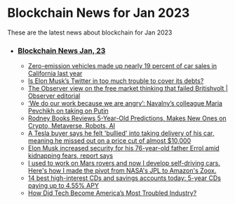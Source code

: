 # Blockchain News for Jan 2023
These are the latest news about blockchain for Jan 2023
- ### [Blockchain News Jan, 23](./23)
    - [Zero-emission vehicles made up nearly 19 percent of car sales in California last year](https://www.engadget.com/zero-emission-vehicles-made-up-nearly-19-percent-of-car-sales-in-california-last-year-182852495.html) 
    - [Is Elon Musk’s Twitter in too much trouble to cover its debts?](https://www.theguardian.com/technology/2023/jan/22/elon-musk-twitter-debt) 
    - [The Observer view on the free market thinking that failed Britishvolt | Observer editorial](https://www.theguardian.com/commentisfree/2023/jan/22/the-observer-view-on-the-free-market-thinking-that-failed-britishvolt) 
    - [‘We do our work because we are angry’: Navalny’s colleague Maria Pevchikh on taking on Putin](https://www.theguardian.com/world/2023/jan/22/navalny-deputy-maria-pevchikh-putin-opposition-corruption-foundation) 
    - [Rodney Books Reviews 5-Year-Old Predictions, Makes New Ones on Crypto, Metaverse, Robots, AI](https://hardware.slashdot.org/story/23/01/22/0544231/rodney-books-reviews-5-year-old-predictions-makes-new-ones-on-crypto-metaverse-robots-ai) 
    - [A Tesla buyer says he felt 'bullied' into taking delivery of his car, meaning he missed out on a price cut of almost $10,000](https://www.businessinsider.com/tesla-buyer-says-pushed-into-early-delivery-before-price-cuts-2023-1) 
    - [Elon Musk increased security for his 76-year-old father Errol amid kidnapping fears, report says](https://www.businessinsider.com/elon-musk-increased-security-father-errol-kidnaping-fears-2023-1) 
    - [I used to work on Mars rovers and now I develop self-driving cars. Here's how I made the pivot from NASA's JPL to Amazon's Zoox.](https://www.businessinsider.com/career-pivot-aerospace-mars-rovers-self-driving-vehicles-amazon-zoox-2023-1) 
    - [14 best high-interest CDs and savings accounts today: 5-year CDs paying up to 4.55% APY](https://www.businessinsider.com/personal-finance/todays-best-high-interest-accounts-january-22-2023-1) 
    - [How Did Tech Become America’s Most Troubled Industry?](https://www.theatlantic.com/ideas/archive/2023/01/tech-recession-layoffs-google-facebook-microsoft/672798/?utm_source=feed) 
